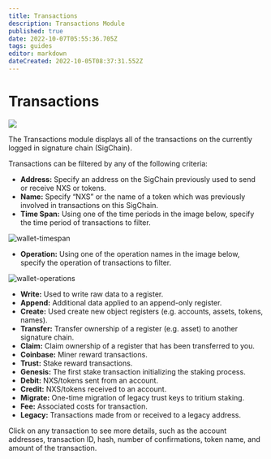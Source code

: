 ```yaml
---
title: Transactions
description: Transactions Module
published: true
date: 2022-10-07T05:55:36.705Z
tags: guides
editor: markdown
dateCreated: 2022-10-05T08:37:31.552Z
---
```


# Transactions



![](https://nexus.io/ResourceHub/images/guide/transactions1.png)

The Transactions module displays all of the transactions on the currently logged in signature chain (SigChain).

Transactions can be filtered by any of the following criteria:

* **Address:** Specify an address on the SigChain previously used to send or receive NXS or tokens.
* **Name:** Specify “NXS” or the name of a token which was previously involved in transactions on this SigChain.
* **Time Span:** Using one of the time periods in the image below, specify the time period of transactions to filter.

<img class="small" src="https://nexus.io/ResourceHub/images/guide/transactions2.png" alt="wallet-timespan">


* **Operation:** Using one of the operation names in the image below, specify the operation of transactions to filter.

<img class="small" src="https://nexus.io/ResourceHub/images/guide/transactions3.png" alt="wallet-operations">

* **Write:** Used to write raw data to a register.
* **Append:** Additional data applied to an append-only register.
* **Create:** Used create new object registers (e.g. accounts, assets, tokens, names).
* **Transfer:** Transfer ownership of a register (e.g. asset) to another signature chain.
* **Claim:** Claim ownership of a register that has been transferred to you.
* **Coinbase:** Miner reward transactions.
* **Trust:** Stake reward transactions.
* **Genesis:** The first stake transaction initializing the staking process.
* **Debit:** NXS/tokens sent from an account.
* **Credit:** NXS/tokens received to an account.
* **Migrate:** One-time migration of legacy trust keys to tritium staking.
* **Fee:** Associated costs for transaction.
* **Legacy:** Transactions made from or received to a legacy address.

Click on any transaction to see more details, such as the account addresses, transaction ID, hash, number of confirmations, token name, and amount of the transaction.
